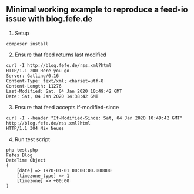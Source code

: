 ## Minimal working example to reproduce a feed-io issue with blog.fefe.de

1) Setup

```
composer install
```

2) Ensure that feed returns last modified

```
curl -I http://blog.fefe.de/rss.xml?html
HTTP/1.1 200 Here you go
Server: Gatling/0.16
Content-Type: text/xml; charset=utf-8
Content-Length: 11276
Last-Modified: Sat, 04 Jan 2020 10:49:42 GMT
Date: Sat, 04 Jan 2020 14:38:42 GMT
```

3) Ensure that feed accepts if-modified-since


```
curl -I --header "If-Modified-Since: Sat, 04 Jan 2020 10:49:42 GMT" http://blog.fefe.de/rss.xml?html
HTTP/1.1 304 Nix Neues
```

4) Run test script

```
php test.php 
Fefes Blog
DateTime Object
(
    [date] => 1970-01-01 00:00:00.000000
    [timezone_type] => 1
    [timezone] => +00:00
)
```
